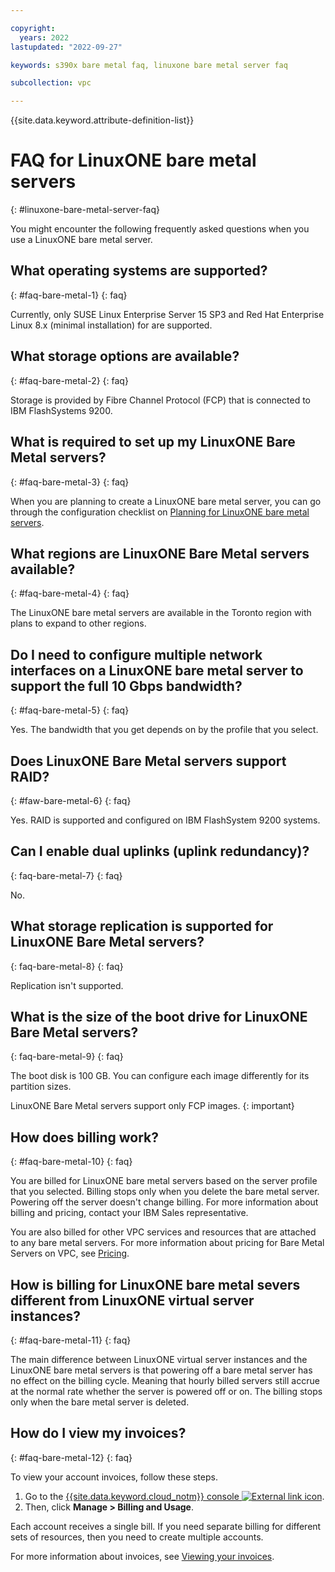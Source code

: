 ```yaml
---

copyright:
  years: 2022
lastupdated: "2022-09-27"

keywords: s390x bare metal faq, linuxone bare metal server faq

subcollection: vpc

---
```


{{site.data.keyword.attribute-definition-list}}

# FAQ for LinuxONE bare metal servers
{: #linuxone-bare-metal-server-faq}

You might encounter the following frequently asked questions when you use a LinuxONE bare metal server.

## What operating systems are supported?
{: #faq-bare-metal-1}
{: faq}

Currently, only SUSE Linux Enterprise Server 15 SP3 and Red Hat Enterprise Linux 8.x (minimal installation) for are supported.

## What storage options are available?
{: #faq-bare-metal-2}
{: faq}

Storage is provided by Fibre Channel Protocol (FCP) that is connected to IBM FlashSystems 9200.

## What is required to set up my LinuxONE Bare Metal servers? 
{: #faq-bare-metal-3}
{: faq}

When you are planning to create a LinuxONE bare metal server, you can go through the configuration checklist on [Planning for LinuxONE bare metal servers](/docs/vpc?topic=vpc-planning-for-bare-metal-servers). 

## What regions are LinuxONE Bare Metal servers available?
{: #faq-bare-metal-4}
{: faq}

The LinuxONE bare metal servers are available in the Toronto region with plans to expand to other regions. 

## Do I need to configure multiple network interfaces on a LinuxONE bare metal server to support the full 10 Gbps bandwidth?
{: #faq-bare-metal-5}
{: faq}

Yes. The bandwidth that you get depends on by the profile that you select.

## Does LinuxONE Bare Metal servers support RAID?
{: #faw-bare-metal-6}
{: faq}

Yes. RAID is supported and configured on IBM FlashSystem 9200 systems.

## Can I enable dual uplinks (uplink redundancy)?
{: faq-bare-metal-7}
{: faq}

No.

## What storage replication is supported for LinuxONE Bare Metal servers?
{: faq-bare-metal-8}
{: faq}

Replication isn't supported.

## What is the size of the boot drive for LinuxONE Bare Metal servers?
{: faq-bare-metal-9}
{: faq}

The boot disk is 100 GB. You can configure each image differently for its partition sizes.  

LinuxONE Bare Metal servers support only FCP images.
{: important}

## How does billing work?
{: #faq-bare-metal-10}
{: faq}

You are billed for LinuxONE bare metal servers based on the server profile that you selected. Billing stops only when you delete the bare metal server. Powering off the server doesn't change billing. For more information about billing and pricing, contact your IBM Sales representative.

You are also billed for other VPC services and resources that are attached to any bare metal servers. For more information about pricing for Bare Metal Servers on VPC, see [Pricing](https://www.ibm.com/cloud/vpc/pricing).

## How is billing for LinuxONE bare metal severs different from LinuxONE virtual server instances?
{: #faq-bare-metal-11}
{: faq}

The main difference between LinuxONE virtual server instances and the LinuxONE bare metal servers is that powering off a bare metal server has no effect on the billing cycle. Meaning that hourly billed servers still accrue at the normal rate whether the server is powered off or on. The billing stops only when the bare metal server is deleted.

## How do I view my invoices?
{: #faq-bare-metal-12}
{: faq}

To view your account invoices, follow these steps.

1. Go to the [{{site.data.keyword.cloud_notm}} console ![External link icon](images/launch-glyph.svg "External link icon")](https://{DomainName}).
2. Then, click **Manage > Billing and Usage**.

Each account receives a single bill. If you need separate billing for different sets of resources, then you need to create multiple accounts.

For more information about invoices, see [Viewing your invoices](/docs/billing-usage?topic=billing-usage-managing-invoices).
